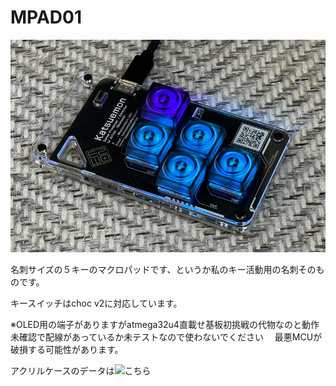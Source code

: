 # MPAD01

![MPAD01](https://github.com/katsuemon/keypad-typeM/blob/main/MPAD01.jpg)

名刺サイズの５キーのマクロパッドです、というか私のキー活動用の名刺そのものです。

キースイッチはchoc v2に対応しています。

※OLED用の端子がありますがatmega32u4直載せ基板初挑戦の代物なのと動作未確認で配線があっているか未テストなので使わないでください
　最悪MCUが破損する可能性があります。

アクリルケースのデータは![こちら](https://github.com/katsuemon/keypad-typeM/casedata)



